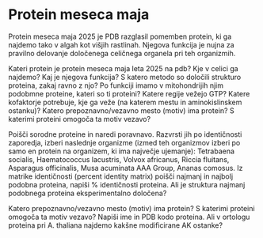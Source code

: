 # Protein meseca maja

Protein meseca maja 2025 je PDB razglasil pomemben protein, ki ga najdemo tako v algah kot višjih rastlinah. Njegova funkcija je nujna za pravilno delovanje določenega celičnega organela pri teh organizmih.

Kateri protein je protein meseca maja leta 2025 na pdb?
Kje v celici ga najdemo?
Kaj je njegova funkcija?
S katero metodo so določili strukturo proteina, zakaj ravno z njo? 
Po funkciji imamo v mitohondrijih njim podobmne proteine, kateri so ti proteini?
Katere regije vežejo GTP?
Katere kofaktorje potrebuje, kje ga veže (na katerem mestu in aminokislinskem ostanku)?
Katero prepoznavno/vezavno mesto (motiv) ima protein? S katerimi proteini omogoča ta motiv vezavo?


Poišči sorodne proteine in naredi poravnavo. Razvrsti jih po identičnosti zaporedja, izberi naslednje organizme (izmed teh organizmov izberi po samo en protein na organizem, ki ima največje ujemanje): Tetrabaena socialis, Haematococcus lacustris,  Volvox africanus,  Riccia fluitans,  Asparagus officinalis,  Musa acuminata AAA Group, Ananas comosus.
Iz matrike identičnosti (percent identity matrix) poišči najmanj in najbolj podobna proteina, napiši % identičnosti proteina.
Ali je struktura najmanj podobnega proteina eksperimentalno določena?

Katero prepoznavno/vezavno mesto (motiv) ima protein? S katerimi proteini omogoča ta motiv vezavo? Napiši ime in PDB kodo proteina.
Ali v ortologu proteina pri A. thaliana najdemo kakšne modificirane AK ostanke?  

